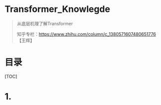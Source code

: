 # Transformer_Knowlegde
> 从底层机理了解Transformer
>
> 知乎专栏：https://www.zhihu.com/column/c_1380571607480651776 【王辉】

# 目录

[TOC]



# 1.













